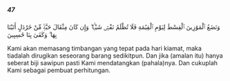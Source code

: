 ##### 47

<span class="ayah">وَنَضَعُ ٱلْمَوَٰزِينَ ٱلْقِسْطَ لِيَوْمِ ٱلْقِيَٰمَةِ فَلَا تُظْلَمُ نَفْسٌۭ شَيْـًۭٔا ۖ وَإِن كَانَ مِثْقَالَ حَبَّةٍۢ مِّنْ خَرْدَلٍ أَتَيْنَا بِهَا ۗ وَكَفَىٰ بِنَا حَٰسِبِينَ</span>

<span class="ayah_translation">Kami akan memasang timbangan yang tepat pada hari kiamat, maka tiadalah dirugikan seseorang barang sedikitpun. Dan jika (amalan itu) hanya seberat biji sawipun pasti Kami mendatangkan (pahala)nya. Dan cukuplah Kami sebagai pembuat perhitungan.</span>
